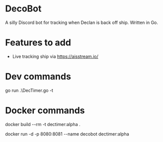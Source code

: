 # DecoBot
A silly Discord bot for tracking when Declan is back off ship. Written in Go.

# Features to add
- Live tracking ship via https://aisstream.io/

# Dev commands
 go run .\DecTimer.go -t

# Docker commands
docker build --rm -t dectimer:alpha .

docker run -d -p 8080:8081 --name decobot dectimer:alpha
